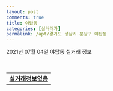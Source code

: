 ```yaml
---
layout: post
comments: true
title: 야탑동
categories: [실거래가]
permalink: /apt/경기도 성남시 분당구 야탑동
---
```


2021년 07월 04일 야탑동 실거래 정보

<script type="text/javascript">
  google.charts.load('current', {'packages':['corechart']});
  google.charts.setOnLoadCallback(drawChart);

  function drawChart() {
    var data = google.visualization.arrayToDataTable([['거래일', '매매', '전월세', '전매'], ['20-07', 121, 154, 0], ['20-08', 44, 122, 0], ['20-09', 40, 100, 0], ['20-10', 61, 115, 0], ['20-11', 80, 123, 0], ['20-12', 71, 116, 0], ['21-01', 45, 121, 0], ['21-02', 37, 115, 0], ['21-03', 34, 149, 0], ['21-04', 32, 111, 0], ['21-05', 32, 106, 0], ['21-06', 15, 86, 0]]);

    var options = {
      title: '최근 유형별 거래량 추이',
      legend: { position: 'bottom' }
    };

    var chart = new google.visualization.LineChart(document.getElementById('columnchart_material'));
    chart.draw(data, (options));
  }
</script>

<div id="columnchart_material" style="width: 95%; margin-left: -35px; display: block"></div>
<br>
<table>
  <tr>
    <td colspan="4" style="font-weight: bold;"><a href="https://search.naver.com/search.naver?query=야탑동 실거래정보없음">실거래정보없음</a></td>
  </tr>
    
</table>
    